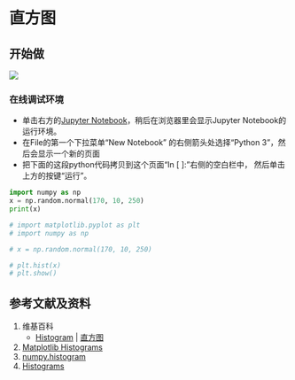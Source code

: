 # 直方图

## 开始做

![](/images/统计/基本概念/直方图/1a.jpg)

### 在线调试环境

- 单击右方的[Jupyter Notebook](https://mybinder.org/v2/gh/ipython/ipython-in-depth/master?filepath=binder/Index.ipynb)，稍后在浏览器里会显示Jupyter Notebook的运行环境。
- 在File的第一个下拉菜单“New Notebook” 的右侧箭头处选择“Python 3”，然后会显示一个新的页面
- 把下面的这段python代码拷贝到这个页面“In [ ]:”右侧的空白栏中， 然后单击上方的按键“运行”。

```python
import numpy as np
x = np.random.normal(170, 10, 250)
print(x)

# import matplotlib.pyplot as plt
# import numpy as np

# x = np.random.normal(170, 10, 250)

# plt.hist(x)
# plt.show()
```

## 参考文献及资料

1. 维基百科
	- [Histogram](https://en.wikipedia.org/wiki/Histogram) | [直方图](https://zh.wikipedia.org/wiki/直方图) 
2. [Matplotlib Histograms](https://www.w3schools.com/python/matplotlib_histograms.asp)
3. [numpy.histogram](https://numpy.org/doc/stable/reference/generated/numpy.histogram.html)
4. [Histograms](https://matplotlib.org/stable/gallery/statistics/hist.html#sphx-glr-gallery-statistics-hist-py)
